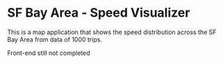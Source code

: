 # SF Bay Area - Speed Visualizer
This is a map application that shows the speed distribution across the SF Bay Area from data of 1000 trips.

Front-end still not completed
